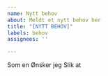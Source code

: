 ```yaml
---
name: Nytt behov
about: Meldt et nytt behov her
title: "[NYTT BEHOV]"
labels: behov
assignees: ''

---
```


Som en <rolle>
Ønsker jeg <feature>
Slik at <reason>
